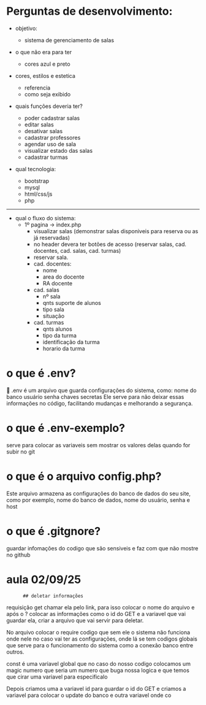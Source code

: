 # Perguntas de desenvolvimento:

- objetivo:
    - sistema de gerenciamento de salas
- o que não era para ter
    - cores azul e preto
- cores, estilos e estetica
    - referencia
    - como seja exibido
- quais funções deveria ter?
    - poder cadastrar salas
    - editar salas
    - desativar salas
    - cadastrar professores
    - agendar uso de sala
    - visualizar estado das salas
    - cadastrar turmas

- qual tecnologia:
    - bootstrap
    - mysql
    - html/css/js
    - php

***
- qual o fluxo do sistema:
    - 1º pagina -> index.php
        - visualizar salas (demonstrar salas disponiveis para reserva ou as já reservadas)
        - no header devera ter botões de acesso (reservar salas, cad. docentes, cad. salas, cad. turmas) 
        - reservar sala.
        - cad. docentes:
            - nome
            - area do docente
            - RA docente
        - cad. salas
            - nº sala
            - qnts suporte de alunos
            - tipo sala
            - situação
        - cad. turmas
            - qnts alunos
            - tipo da turma
            - identificação da turma
            - horario da turma

# o que é .env?
📄 .env é um arquivo que guarda configurações do sistema, como:
 nome do banco
 usuário
 senha chaves secretas
 Ele serve para não deixar essas informações no código, facilitando mudanças e melhorando a segurança.

# o que é .env-exemplo?
serve para colocar as variaveis sem mostrar os valores delas quando for subir no git

# o que é o arquivo config.php?
Este arquivo armazena as configurações do banco de dados do seu site, como por exemplo, nome do banco de dados, nome do usuário, senha e host

# o que é .gitgnore?
guardar infomações do codigo que são sensiveis e faz com que não mostre no github

# aula 02/09/25
          ## deletar informações

requisição get chamar ela pelo link, para isso colocar o nome do arquivo e após o ? colocar as informações como o id do GET e a variavel que vai guardar ela, criar a arquivo que vai servir para deletar.
 
 No arquivo colocar o require codigo que sem ele o sistema não funciona onde nele no caso vai ter as configurações, onde lá se tem codigos globais que serve para o funcionamento do sistema como a conexão banco entre outros.

 const é uma variavel global que no caso do nosso codigo colocamos um magic numero que seria um numero que buga nossa logica e que temos que cirar uma variavel para especificalo

 Depois criamos uma a variavel id para guardar o id do GET e criamos a variavel para colocar o update do banco e outra variavel onde co
 
   


